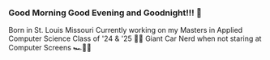 ### Good Morning Good Evening and Goodnight!!! 👋

Born in St. Louis Missouri
Currently working on my Masters in Applied Computer Science Class of '24 & '25 🐾🐾
Giant Car Nerd when not staring at Computer Screens 🏎️💨💨
<!--
**djgamekid/djgamekid** is a ✨ _special_ ✨ repository because its `README.md` (this file) appears on your GitHub profile.

Here are some ideas to get you started:

- 🔭 I’m currently working on ...
- 🌱 I’m currently learning ...
- 👯 I’m looking to collaborate on ...
- 🤔 I’m looking for help with ...
- 💬 Ask me about ...
- 📫 How to reach me: ...
- 😄 Pronouns: ...
- ⚡ Fun fact: ...
-->
